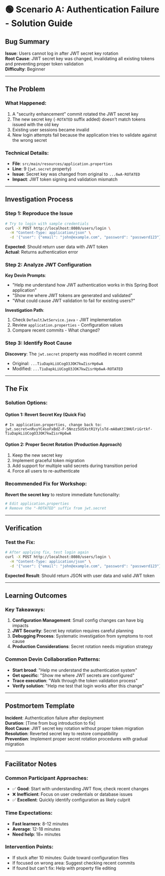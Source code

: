 # 🟢 Scenario A: Authentication Failure - Solution Guide

## Bug Summary
**Issue**: Users cannot log in after JWT secret key rotation  
**Root Cause**: JWT secret key was changed, invalidating all existing tokens and preventing proper token validation  
**Difficulty**: Beginner  

---

## The Problem

### What Happened:
1. A "security enhancement" commit rotated the JWT secret key
2. The new secret key (`-ROTATED` suffix added) doesn't match tokens issued with the old key
3. Existing user sessions became invalid
4. New login attempts fail because the application tries to validate against the wrong secret

### Technical Details:
- **File**: `src/main/resources/application.properties`
- **Line**: 9 (`jwt.secret` property)
- **Issue**: Secret key was changed from original to `...6wA-ROTATED`
- **Impact**: JWT token signing and validation mismatch

---

## Investigation Process

### Step 1: Reproduce the Issue
```bash
# Try to login with sample credentials
curl -X POST http://localhost:8080/users/login \
  -H "Content-Type: application/json" \
  -d '{"user": {"email": "john@example.com", "password": "password123"}}'
```
**Expected**: Should return user data with JWT token  
**Actual**: Returns authentication error

### Step 2: Analyze JWT Configuration
**Key Devin Prompts**:
- "Help me understand how JWT authentication works in this Spring Boot application"
- "Show me where JWT tokens are generated and validated"
- "What could cause JWT validation to fail for existing users?"

**Investigation Path**:
1. Check `DefaultJwtService.java` - JWT implementation
2. Review `application.properties` - Configuration values
3. Compare recent commits - What changed?

### Step 3: Identify Root Cause
**Discovery**: The `jwt.secret` property was modified in recent commit
- Original: `...TiuDapkLiUCogO3JOK7kwZisrHp6wA`
- Modified: `...TiuDapkLiUCogO3JOK7kwZisrHp6wA-ROTATED`

---

## The Fix

### Solution Options:

#### Option 1: Revert Secret Key (Quick Fix)
```properties
# In application.properties, change back to:
jwt.secret=nRvyYC4soFxBdZ-F-5Nnzz5USXstR1YylsTd-mA0aKtI9HUlriGrtkf-TiuDapkLiUCogO3JOK7kwZisrHp6wA
```

#### Option 2: Proper Secret Rotation (Production Approach)
1. Keep the new secret key
2. Implement graceful token migration
3. Add support for multiple valid secrets during transition period
4. Force all users to re-authenticate

### Recommended Fix for Workshop:
**Revert the secret key** to restore immediate functionality:

```bash
# Edit application.properties
# Remove the "-ROTATED" suffix from jwt.secret
```

---

## Verification

### Test the Fix:
```bash
# After applying fix, test login again
curl -X POST http://localhost:8080/users/login \
  -H "Content-Type: application/json" \
  -d '{"user": {"email": "john@example.com", "password": "password123"}}'
```

**Expected Result**: Should return JSON with user data and valid JWT token

---

## Learning Outcomes

### Key Takeaways:
1. **Configuration Management**: Small config changes can have big impacts
2. **JWT Security**: Secret key rotation requires careful planning
3. **Debugging Process**: Systematic investigation from symptoms to root cause
4. **Production Considerations**: Secret rotation needs migration strategy

### Common Devin Collaboration Patterns:
- **Start broad**: "Help me understand the authentication system"
- **Get specific**: "Show me where JWT secrets are configured"
- **Trace execution**: "Walk through the token validation process"
- **Verify solution**: "Help me test that login works after this change"

---

## Postmortem Template

**Incident**: Authentication failure after deployment  
**Duration**: [Time from bug introduction to fix]  
**Root Cause**: JWT secret key rotation without proper token migration  
**Resolution**: Reverted secret key to restore compatibility  
**Prevention**: Implement proper secret rotation procedures with gradual migration  

---

## Facilitator Notes

### Common Participant Approaches:
- ✅ **Good**: Start with understanding JWT flow, check recent changes
- ❌ **Inefficient**: Focus on user credentials or database issues
- ✅ **Excellent**: Quickly identify configuration as likely culprit

### Time Expectations:
- **Fast learners**: 8-12 minutes
- **Average**: 12-18 minutes  
- **Need help**: 18+ minutes

### Intervention Points:
- If stuck after 10 minutes: Guide toward configuration files
- If focused on wrong area: Suggest checking recent commits
- If found but can't fix: Help with property file editing
